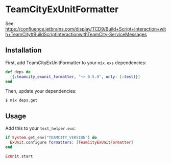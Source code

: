 TeamCityExUnitFormatter
=======================

See https://confluence.jetbrains.com/display/TCD9/Build+Script+Interaction+with+TeamCity#BuildScriptInteractionwithTeamCity-ServiceMessages

## Installation

First, add TeamCityExUnitFormatter to your `mix.exs` dependencies:

```elixir
def deps do
  [{:teamcity_exunit_formatter, "~> 0.5.0", only: [:test]}]
end
```

Then, update your dependencies:

```sh-session
$ mix deps.get
```

## Usage

Add this to your `test_helper.exs`:

```elixir
if System.get_env("TEAMCITY_VERSION") do
  ExUnit.configure formatters: [TeamCityExUnitFormatter]
end

ExUnit.start
```
